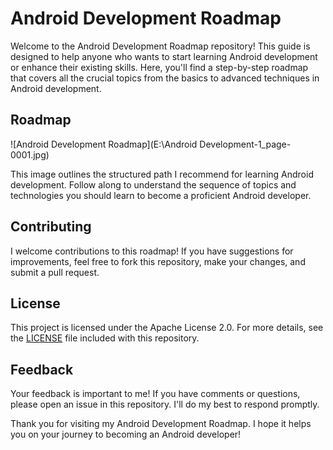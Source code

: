 # Android Development Roadmap

Welcome to the Android Development Roadmap repository! This guide is designed to help anyone who wants to start learning Android development or enhance their existing skills. Here, you'll find a step-by-step roadmap that covers all the crucial topics from the basics to advanced techniques in Android development.

## Roadmap

![Android Development Roadmap](E:\Android Development-1_page-0001.jpg)

This image outlines the structured path I recommend for learning Android development. Follow along to understand the sequence of topics and technologies you should learn to become a proficient Android developer.

## Contributing

I welcome contributions to this roadmap! If you have suggestions for improvements, feel free to fork this repository, make your changes, and submit a pull request.

## License

This project is licensed under the Apache License 2.0. For more details, see the [LICENSE](LICENSE) file included with this repository.

## Feedback

Your feedback is important to me! If you have comments or questions, please open an issue in this repository. I'll do my best to respond promptly.

Thank you for visiting my Android Development Roadmap. I hope it helps you on your journey to becoming an Android developer!
